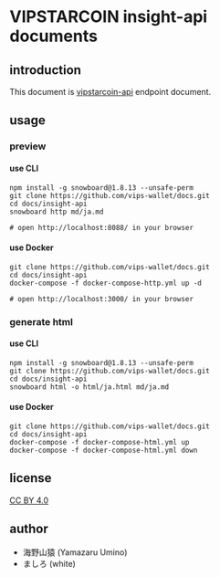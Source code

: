 # VIPSTARCOIN insight-api documents

## introduction

This document is [vipstarcoin-api](https://github.com/vips-wallet/vipstarcoin-api) endpoint document.

## usage

### preview

#### use CLI

```
npm install -g snowboard@1.8.13 --unsafe-perm
git clone https://github.com/vips-wallet/docs.git
cd docs/insight-api
snowboard http md/ja.md

# open http://localhost:8088/ in your browser
```

#### use Docker

```
git clone https://github.com/vips-wallet/docs.git
cd docs/insight-api
docker-compose -f docker-compose-http.yml up -d

# open http://localhost:3000/ in your browser
```

### generate html

#### use CLI

```
npm install -g snowboard@1.8.13 --unsafe-perm
git clone https://github.com/vips-wallet/docs.git
cd docs/insight-api
snowboard html -o html/ja.html md/ja.md
```

#### use Docker

```
git clone https://github.com/vips-wallet/docs.git
cd docs/insight-api
docker-compose -f docker-compose-html.yml up
docker-compose -f docker-compose-html.yml down
```

## license

[CC BY 4.0](https://creativecommons.org/licenses/by/4.0/deed.en)

## author

- 海野山猿 (Yamazaru Umino)
- ましろ (white)
